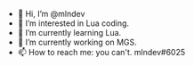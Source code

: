 - 👋 Hi, I’m @mlndev
- 👀 I’m interested in Lua coding.
- 🌱 I’m currently learning Lua.
- 💞️ I’m currently working on MGS.
- 📫 How to reach me: you can't. mlndev#6025

<!---
mlndev/mlndev is a ✨ special ✨ repository because it's `README.md` (this file) appears on your GitHub profile.
You can click the Preview link to take a look at your changes.
--->
